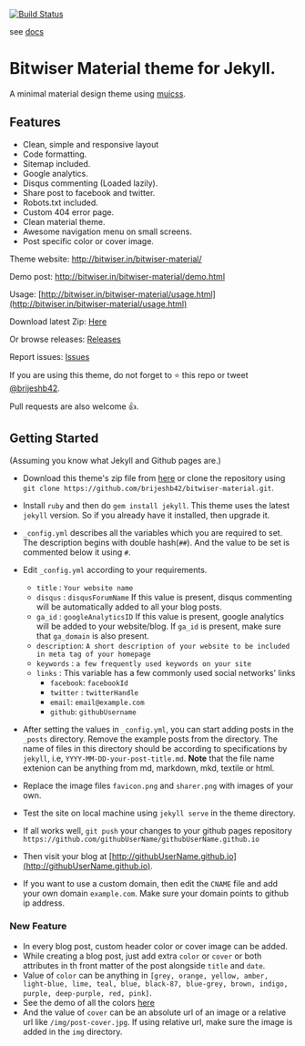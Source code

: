 [![Build Status](https://travis-ci.org/MikaXII/recalbox-blog.svg?branch=master)](https://travis-ci.org/MikaXII/recalbox-blog)

see [docs](https://github.com/MikaXII/recalbox-blog/tree/master/docs)

# Bitwiser Material theme for Jekyll.
A minimal material design theme using [muicss](https://www.muicss.com).

## Features

* Clean, simple and responsive layout
* Code formatting.
* Sitemap included.
* Google analytics.
* Disqus commenting (Loaded lazily).
* Share post to facebook and twitter.
* Robots.txt included.
* Custom 404 error page.
* Clean material theme.
* Awesome navigation menu on small screens.
* Post specific color or cover image.

Theme website: http://bitwiser.in/bitwiser-material/

Demo post: http://bitwiser.in/bitwiser-material/demo.html

Usage: [http://bitwiser.in/bitwiser-material/usage.html](http://bitwiser.in/bitwiser-material/usage.html)

Download latest Zip: [Here](https://goo.gl/VWBbHF)

Or browse releases: [Releases](https://github.com/brijeshb42/bitwiser-material/releases)

Report issues: [Issues](https://github.com/brijeshb42/bitwiser-material/issues/new)

If you are using this theme, do not forget to :star: this repo or tweet [@brijeshb42](https://twitter.com/brijeshb42).

Pull requests are also welcome :thumbsup:.


## Getting Started

(Assuming you know what Jekyll and Github pages are.)

* Download this theme's zip file from [here](https://goo.gl/VWBbHF) or clone the repository using ```git clone https://github.com/brijeshb42/bitwiser-material.git```.

* Install ```ruby``` and then do ```gem install jekyll```. This theme uses the latest ```jekyll``` version. So if you already have it installed, then upgrade it.

* ```_config.yml``` describes all the variables which you are required to set. The description begins with double hash(```##```). And the value to be set is commented below it using ```#```.

* Edit ```_config.yml``` according to your requirements.
	* ```title``` : ```Your website name```
	* ```disqus``` : ```disqusForumName```
		If this value is present, disqus commenting will be automatically added to all your blog posts.
	* ```ga_id``` : ```googleAnalyticsID```
		If this value is present, google analytics will be added to your website/blog.
		If ```ga_id``` is present, make sure that ```ga_domain``` is also present.
	* ```description```: ```A short description of your website to be included in meta tag of your homepage```
	* ```keywords``` : ```a few frequently used keywords on your site```
	* ```links``` : This variable has a few commonly used social networks' links
		* ```facebook```: ```facebookId```
		* ```twitter``` : ```twitterHandle```
		* ```email```: ```email@example.com```
		* ```github```: ```githubUsername```

* After setting the values in ```_config.yml```, you can start adding posts in the ```_posts``` directory. Remove the example posts from the directory. The name of files in this directory should be according to specifications by ```jekyll```, i.e, ```YYYY-MM-DD-your-post-title.md```. **Note** that the file name extenion can be anything from md, markdown, mkd, textile or html.

* Replace the image files ```favicon.png``` and ```sharer.png``` with images of your own.

* Test the site on local machine using ```jekyll serve``` in the theme directory.

* If all works well, ```git push``` your changes to your github pages repository ```https://github.com/githubUserName/githubUserName.github.io```

* Then visit your blog at [http://githubUserName.github.io](http://githubUserName.github.io).

* If you want to use a custom domain, then edit the ```CNAME``` file and add your own domain ```example.com```. Make sure your domain points to github ip address.


### New Feature

* In every blog post, custom header color or cover image can be added.
* While creating a blog post, just add extra `color` or `cover` or both attributes in th front matter of the post alongside `title` and `date`.
* Value of `color` can be anything in `[grey, orange, yellow, amber, light-blue, lime, teal, blue, black-87, blue-grey, brown, indigo, purple, deep-purple, red, pink]`.
* See the demo of all the colors [here](http://bitwiser.in/bitwiser-material/2015/07/12/color-choices.html)
* And the value of `cover` can be an absolute url of an image or a relative url like `/img/post-cover.jpg`. If using relative url, make sure the image is added in the `img` directory.
